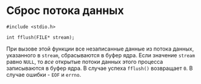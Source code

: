 # Сброс потока данных

    #include <stdio.h>

    int fflush(FILE* stream);

При вызове этой функции все незаписанные данные из потока данных, указанного в `stream`, сбрасываются в буфер ядра. Если значение `stream` равно `NULL`, то *все* открытые потоки данных этого процесса записываются в буфер ядра. В случае успеха `fflush()` возвращает `0`. В случае ошибки - `EOF` и `errno`.

